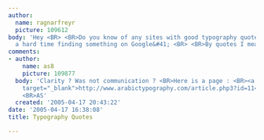 ```yaml
---
author:
  name: ragnarfreyr
  picture: 109612
body: 'Hey <BR> <BR>Do you know of any sites with good typography quotes. &#40;I have
  a hard time finding something on Google&#41; <BR> <BR>By quotes I mean like: '
comments:
- author:
    name: as8
    picture: 109877
  body: 'Clarity ? Was not communication ? <BR>Here is a page : <BR><a href="http://www.arabictypography.com/article.php3?id=11"
    target="_blank">http://www.arabictypography.com/article.php3?id=11</a> <BR> <BR>Regards,
    <BR>AS'
  created: '2005-04-17 20:43:22'
date: '2005-04-17 16:38:08'
title: Typography Quotes

---
```

